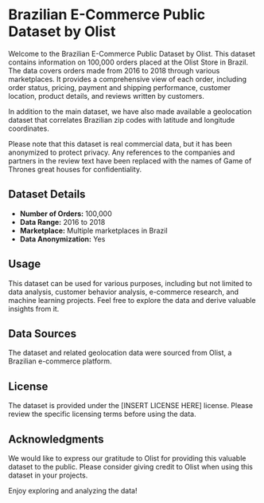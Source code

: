 # Brazilian E-Commerce Public Dataset by Olist

Welcome to the Brazilian E-Commerce Public Dataset by Olist. This dataset contains information on 100,000 orders placed at the Olist Store in Brazil. The data covers orders made from 2016 to 2018 through various marketplaces. It provides a comprehensive view of each order, including order status, pricing, payment and shipping performance, customer location, product details, and reviews written by customers.

In addition to the main dataset, we have also made available a geolocation dataset that correlates Brazilian zip codes with latitude and longitude coordinates.

Please note that this dataset is real commercial data, but it has been anonymized to protect privacy. Any references to the companies and partners in the review text have been replaced with the names of Game of Thrones great houses for confidentiality.

## Dataset Details

- **Number of Orders:** 100,000
- **Data Range:** 2016 to 2018
- **Marketplace:** Multiple marketplaces in Brazil
- **Data Anonymization:** Yes

## Usage

This dataset can be used for various purposes, including but not limited to data analysis, customer behavior analysis, e-commerce research, and machine learning projects. Feel free to explore the data and derive valuable insights from it.

## Data Sources

The dataset and related geolocation data were sourced from Olist, a Brazilian e-commerce platform.

## License

The dataset is provided under the [INSERT LICENSE HERE] license. Please review the specific licensing terms before using the data.

## Acknowledgments

We would like to express our gratitude to Olist for providing this valuable dataset to the public. Please consider giving credit to Olist when using this dataset in your projects.

Enjoy exploring and analyzing the data!
